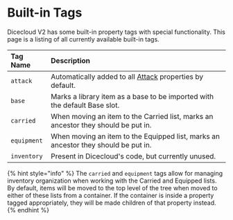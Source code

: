 # Built-in Tags

Dicecloud V2 has some built-in property tags with special functionality. This page is a listing of all currently available built-in tags.

| Tag Name | Description |
| :--- | :--- |
| `attack` | Automatically added to all [Attack](../documentation-for-properties/attack-action.md) properties by default. |
| `base` | Marks a library item as a base to be imported with the default Base slot. |
| `carried` | When moving an item to the Carried list, marks an ancestor they should be put in. |
| `equipment` | When moving an item to the Equipped list, marks an ancestor they should be put in. |
| `inventory` | Present in Dicecloud's code, but currently unused. |

{% hint style="info" %}
The `carried` and `equipment` tags allow for managing inventory organization when working with the Carried and Equipped lists. By default, items will be moved to the top level of the tree when moved to either of these lists from a container. If the container is inside a property tagged appropriately, they will be made children of that property instead.
{% endhint %}

